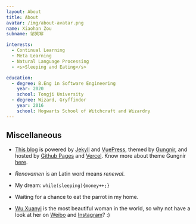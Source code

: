 ```yaml
---
layout: About
title: About
avatar: /img/about-avatar.png
name: Xiaohan Zou
subname: 邹笑寒

interests:
  - Continual Learning
  - Meta Learning
  - Natural Language Processing
  - <s>Sleeping and Eating</s>

education:
  - degree: B.Eng in Software Engineering
    year: 2020
    school: Tongji University
  - degree: Wizard, Gryffindor
    year: 2016
    school: Hogwarts School of Witchcraft and Wizardry
---
```



## Miscellaneous

- [This blog](https://github.com/Renovamen/vuepress-theme-gungnir) is powered by [Jekyll](https://jekyllrb.com/) and [VuePress](https://vuepress.vuejs.org/), themed by [Gungnir](https://github.com/Renovamen/vuepress-theme-gungnir), and hosted by [Github Pages](https://pages.github.com/) and [Vercel](https://vercel.com). Know more about theme Gungnir [here](/docs/vuepress-theme-gungnir/).

- *Renovamen* is an Latin word means *renewal*.

- My dream: `while(sleeping){money++;}`

- Waiting for a chance to eat the parrot in my home.

- [Wu Xuanyi](https://en.wikipedia.org/wiki/Wu_Xuanyi) is the most beautiful woman in the world, so why not have a look at her on [Weibo](https://weibo.com/xuanyi0808) and [Instagram](https://www.instagram.com/w.xuanyi0126/)? :)